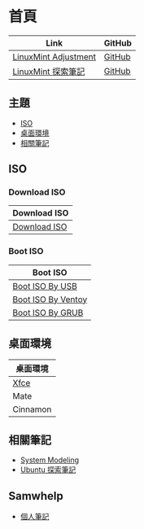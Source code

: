 
# 首頁

| Link | GitHub |
| ---- | ------ |
| [LinuxMint Adjustment](https://samwhelp.github.io/linuxmint-adjustment/) | [GitHub](https://github.com/samwhelp/linuxmint-adjustment) |
| [LinuxMint 探索筆記](https://samwhelp.github.io/note-about-linuxmint/) | [GitHub](https://github.com/samwhelp/note-about-linuxmint) |


## 主題

* [ISO](#iso)
* [桌面環境](#桌面環境)
* [相關筆記](#相關筆記)


## ISO

### Download ISO

| Download ISO |
| --- |
| [Download ISO](https://samwhelp.github.io/note-about-linuxmint/read/core/iso/download-iso.html) |


### Boot ISO

| Boot ISO |
| --- |
| [Boot ISO By USB](https://samwhelp.github.io/note-about-linuxmint/read/core/iso/boot-iso/boot-iso-by-usb.html) |
| [Boot ISO By Ventoy](https://samwhelp.github.io/note-about-linuxmint/read/core/iso/boot-iso/boot-iso-by-ventoy.html) |
| [Boot ISO By GRUB](https://samwhelp.github.io/note-about-linuxmint/read/core/iso/boot-iso/boot-iso-by-grub.html) |


## 桌面環境

| 桌面環境 |
| --- |
| [Xfce](https://samwhelp.github.io/note-about-linuxmint/read/master/desktop-environment/xfce.html) |
| Mate |
| Cinnamon |


## 相關筆記

* [System Modeling](https://samwhelp.github.io/system-modeling/)
* [Ubuntu 探索筆記](https://samwhelp.github.io/note-about-ubuntu/)


## Samwhelp

* [個人筆記](https://samwhelp.github.io/book/)
